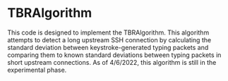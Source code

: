 # TBRAlgorithm
This code is designed to implement the TBRAlgorithm. This algorithm attempts to detect a long upstream SSH connection by 
calculating the standard deviation between keystroke-generated typing packets and comparing them to known standard deviations
between typing packets in short upstream connections. As of 4/6/2022, this algorithm is still in the experimental phase.
